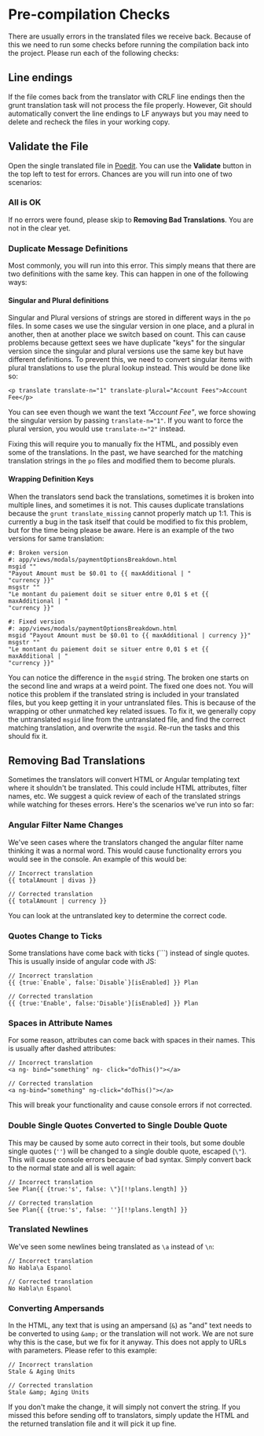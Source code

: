 # Pre-compilation Checks

There are usually errors in the translated files we receive back. Because of this we need to run some checks before 
running the compilation back into the project. Please run each of the following checks:

## Line endings

If the file comes back from the translator with CRLF line endings then the grunt translation task will not process the 
file properly.
However, Git should automatically convert the line endings to LF anyways but you may need to delete and recheck the 
files in your working copy.

## Validate the File

Open the single translated file in [Poedit](http://poedit.net/). You can use the __Validate__ button in the top left 
to test for errors. Chances are you will run into one of two scenarios:

### All is OK

If no errors were found, please skip to __Removing Bad Translations__. You are not in the clear yet.

### Duplicate Message Definitions

Most commonly, you will run into this error. This simply means that there are two definitions with the same key. This 
can happen in one of the following ways:

#### Singular and Plural definitions

Singular and Plural versions of strings are stored in different ways in the `po` files. In some cases we use the 
singular version in one place, and a plural in another, then at another place we switch based on count. This can cause 
problems because gettext sees we have duplicate "keys" for the singular version since the singular and plural versions 
use the same key but have different definitions. To prevent this, we need to convert singular items with plural
 translations to use the plural lookup instead. This would be done like so:

    <p translate translate-n="1" translate-plural="Account Fees">Account Fee</p>

You can see even though we want the text _"Account Fee"_, we force showing the singular version by passing 
`translate-n="1"`. If you want to force the plural version, you would use `translate-n="2"` instead.

Fixing this will require you to manually fix the HTML, and possibly even some of the translations. In the past, we 
have searched for the matching translation strings in the `po` files and modified them to become plurals.

#### Wrapping Definition Keys

When the translators send back the translations, sometimes it is broken into multiple lines, and sometimes it is not.
 This causes duplicate translations because the `grunt translate_missing` cannot properly match up 1:1. This is 
 currently a bug in the task itself that could be modified to fix this problem, but for the time being please be aware. 
 Here is an example of the two versions for same translation:

    #: Broken version
    #: app/views/modals/paymentOptionsBreakdown.html
    msgid ""
    "Payout Amount must be $0.01 to {{ maxAdditional | "
    "currency }}"
    msgstr ""
    "Le montant du paiement doit se situer entre 0,01 $ et {{ maxAdditional | "
    "currency }}"
    
    #: Fixed version
    #: app/views/modals/paymentOptionsBreakdown.html
    msgid "Payout Amount must be $0.01 to {{ maxAdditional | currency }}"
    msgstr ""
    "Le montant du paiement doit se situer entre 0,01 $ et {{ maxAdditional | "
    "currency }}"

You can notice the difference in the `msgid` string. The broken one starts on the second line and wraps at a weird 
point. The fixed one does not. You will notice this problem if the translated string is included in your translated 
files, but you keep getting it in your untranslated files. This is because of the wrapping or other unmatched key 
related issues. To fix it, we generally copy the untranslated `msgid` line from the untranslated file, and find the 
correct matching translation, and overwrite the `msgid`. Re-run the tasks and this should fix it.


## Removing Bad Translations

Sometimes the translators will convert HTML or Angular templating text where it shouldn't be translated. This could 
include HTML attributes, filter names, etc. We suggest a quick review of each of the translated strings while watching 
for theses errors. Here's the scenarios we've run into so far:

### Angular Filter Name Changes

We've seen cases where the translators changed the angular filter name thinking it was a normal word. This would cause 
functionality errors you would see in the console. An example of this would be:

    // Incorrect translation
    {{ totalAmount | divas }}
    
    // Corrected translation
    {{ totalAmount | currency }}

You can look at the untranslated key to determine the correct code.

### Quotes Change to Ticks

Some translations have come back with ticks (`\``) instead of single quotes. This is usually inside of angular code 
with JS:

    // Incorrect translation
    {{ {true:`Enable`, false:`Disable`}[isEnabled] }} Plan
    
    // Corrected translation
    {{ {true:'Enable', false:'Disable'}[isEnabled] }} Plan

### Spaces in Attribute Names

For some reason, attributes can come back with spaces in their names. This is usually after dashed attributes:

    // Incorrect translation
    <a ng- bind="something" ng- click="doThis()"></a>
    
    // Corrected translation
    <a ng-bind="something" ng-click="doThis()"></a>

This will break your functionality and cause console errors if not corrected.

### Double Single Quotes Converted to Single Double Quote

This may be caused by some auto correct in their tools, but some double single quotes (`''`) will be changed to a 
single double quote, escaped (`\"`). This will cause console errors because of bad syntax. Simply convert back to the 
normal state and all is well again:

    // Incorrect translation
    See Plan{{ {true:'s', false: \"}[!!plans.length] }}
    
    // Corrected translation
    See Plan{{ {true:'s', false: ''}[!!plans.length] }}

### Translated Newlines

We've seen some newlines being translated as `\a` instead of `\n`:

    // Incorrect translation
    No Habla\a Espanol
    
    // Corrected translation
    No Habla\n Espanol


### Converting Ampersands

In the HTML, any text that is using an ampersand (`&`) as "and" text needs to be converted to using `&amp;` or the 
translation will not work. We are not sure why this is the case, but we fix for it anyway. This does not apply to 
URLs with parameters. Please refer to this example:

    // Incorrect translation
    Stale & Aging Units
    
    // Corrected translation
    Stale &amp; Aging Units

If you don't make the change, it will simply not convert the string. If you missed this before sending off to 
translators, simply update the HTML and the returned translation file and it will pick it up fine.
